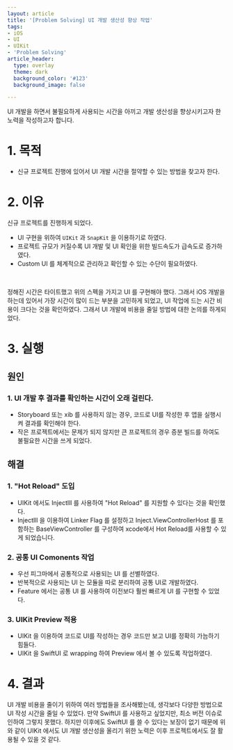 ```yaml
---
layout: article
title: '[Problem Solving] UI 개발 생산성 향상 작업'
tags:
- iOS
- UI
- UIKit
- 'Problem Solving'
article_header:
  type: overlay
  theme: dark
  background_color: '#123'
  background_image: false

---
```


UI 개발을 하면서 불필요하게 사용되는 시간을 아끼고 개발 생산성을 향상시키고자 한 노력을 작성하고자 합니다. 

<!--more-->

# 1. 목적
- 신규 프로젝트 진행에 있어서 UI 개발 시간을 절약할 수 있는 방법을 찾고자 한다.

# 2. 이유
신규 프로젝트를 진행하게 되었다. 
- UI 구현을 위하여 `UIKit` 과 `SnapKit` 을 이용하기로 하였다. 
- 프로젝트 규모가 커질수록 UI 개발 및 UI 확인을 위한 빌드속도가 급속도로 증가하였다.
- Custom UI 를 체계적으로 관리하고 확인할 수 있는 수단이 필요하였다.

<br>

정해진 시간은 타이트했고 위의 스펙을 가지고 UI 를 구현해야 했다. 그래서 iOS 개발을 하는데 있어서 가장 시간이 많이 드는 부분을 고민하게 되었고, UI 작업에 드는 시간 비용이 크다는 것을 확인하였다. 그래서 UI 개발에 비용을 줄일 방법에 대한 논의를 하게되었다. 

# 3. 실행

## 원인

### 1. UI 개발 후 결과를 확인하는 시간이 오래 걸린다.
- Storyboard 또는 xib 를 사용하지 않는 경우, 코드로 UI를 작성한 후 앱을 실행시켜 결과를 확인해야 한다.
- 작은 프로젝트에서는 문제가 되지 않지만 큰 프로젝트의 경우 증분 빌드를 하여도 불필요한 시간을 쓰게 되었다. 

## 해결

### 1. "Hot Reload" 도입
- UIKit 에서도 Injectlll 를 사용하여 "Hot Reload" 를 지원할 수 있다는 것을 확인했다.
- Injectlll 을 이용하여 Linker Flag 를 설정하고 Inject.ViewControllerHost 를 포함하는 BaseViewController 를 구성하여 xcode에서 Hot Reload를 사용할 수 있게 되었습니다.

### 2. 공통 UI Comonents 작업
- 우선 피그마에서 공통적으로 사용되는 UI 를 선별하였다.
- 반복적으로 사용되는 UI 는 모듈을 따로 분리하여 공통 UI로 개발하였다.
- Feature 에서는 공통 UI 를 사용하여 이전보다 훨씬 빠르게 UI 를 구현할 수 있었다. 

### 3. UIKit Preview 적용
- UIKit 을 이용하여 코드로 UI를 작성하는 경우 코드만 보고 UI를 정확히 가늠하기 힘들다.
- UIKit 을 SwiftUI 로 wrapping 하여 Preview 에서 볼 수 있도록 작업하였다.

# 4. 결과
UI 개발 비용을 줄이기 위하여 여러 방법들을 조사해봤는데, 생각보다 다양한 방법으로 UI 작성 시간을 줄일 수 있었다.
만약 SwiftUI 를 사용하고 싶었지만, 최소 버전 이슈로 인하여 그렇지 못했다. 하지만 이후에도 SwiftUI 를 쓸 수 있다는 보장이 없기 때문에
위와 같이 UIKit 에서도 UI 개발 생산성을 올리기 위한 노력은 이후 프로젝트에서도 잘 활용될 수 있을 것 같다. 